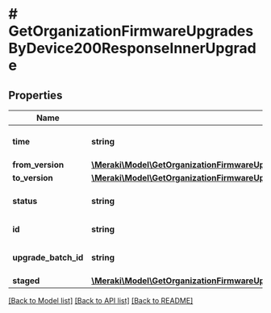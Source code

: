 # # GetOrganizationFirmwareUpgradesByDevice200ResponseInnerUpgrade

## Properties

Name | Type | Description | Notes
------------ | ------------- | ------------- | -------------
**time** | **string** | Start time of the upgrade | [optional]
**from_version** | [**\Meraki\Model\GetOrganizationFirmwareUpgradesByDevice200ResponseInnerUpgradeFromVersion**](GetOrganizationFirmwareUpgradesByDevice200ResponseInnerUpgradeFromVersion.md) |  | [optional]
**to_version** | [**\Meraki\Model\GetOrganizationFirmwareUpgradesByDevice200ResponseInnerUpgradeToVersion**](GetOrganizationFirmwareUpgradesByDevice200ResponseInnerUpgradeToVersion.md) |  | [optional]
**status** | **string** | Status of the upgrade | [optional]
**id** | **string** | ID of the upgrade | [optional]
**upgrade_batch_id** | **string** | ID of the upgrade batch | [optional]
**staged** | [**\Meraki\Model\GetOrganizationFirmwareUpgradesByDevice200ResponseInnerUpgradeStaged**](GetOrganizationFirmwareUpgradesByDevice200ResponseInnerUpgradeStaged.md) |  | [optional]

[[Back to Model list]](../../README.md#models) [[Back to API list]](../../README.md#endpoints) [[Back to README]](../../README.md)
